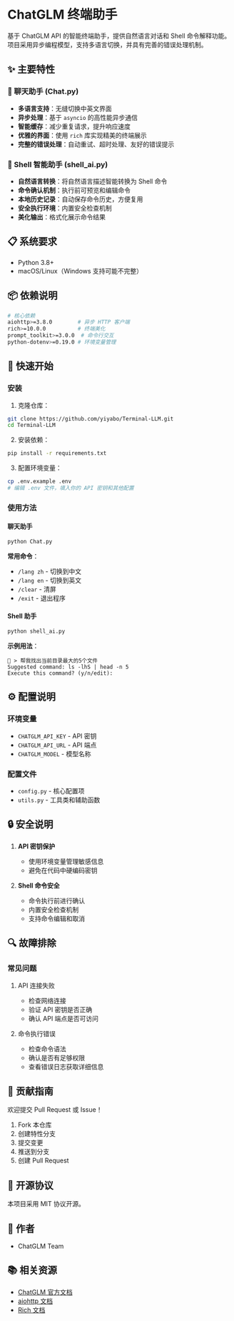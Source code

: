# ChatGLM 终端助手

基于 ChatGLM API 的智能终端助手，提供自然语言对话和 Shell 命令解释功能。项目采用异步编程模型，支持多语言切换，并具有完善的错误处理机制。

## ✨ 主要特性

### 🤖 聊天助手 (Chat.py)
- **多语言支持**：无缝切换中英文界面
- **异步处理**：基于 `asyncio` 的高性能异步通信
- **智能缓存**：减少重复请求，提升响应速度
- **优雅的界面**：使用 `rich` 库实现精美的终端展示
- **完整的错误处理**：自动重试、超时处理、友好的错误提示

### 🐚 Shell 智能助手 (shell_ai.py)
- **自然语言转换**：将自然语言描述智能转换为 Shell 命令
- **命令确认机制**：执行前可预览和编辑命令
- **本地历史记录**：自动保存命令历史，方便复用
- **安全执行环境**：内置安全检查机制
- **美化输出**：格式化展示命令结果

## 📋 系统要求

- Python 3.8+
- macOS/Linux（Windows 支持可能不完整）

## 📦 依赖说明

```bash
# 核心依赖
aiohttp>=3.8.0        # 异步 HTTP 客户端
rich>=10.0.0          # 终端美化
prompt_toolkit>=3.0.0  # 命令行交互
python-dotenv>=0.19.0 # 环境变量管理
```

## 🚀 快速开始

### 安装

1. 克隆仓库：
```bash
git clone https://github.com/yiyabo/Terminal-LLM.git
cd Terminal-LLM
```

2. 安装依赖：
```bash
pip install -r requirements.txt
```

3. 配置环境变量：
```bash
cp .env.example .env
# 编辑 .env 文件，填入你的 API 密钥和其他配置
```

### 使用方法

#### 聊天助手
```bash
python Chat.py
```

**常用命令**：
- `/lang zh` - 切换到中文
- `/lang en` - 切换到英文
- `/clear` - 清屏
- `/exit` - 退出程序

#### Shell 助手
```bash
python shell_ai.py
```

**示例用法**：
```
🤖 > 帮我找出当前目录最大的5个文件
Suggested command: ls -lhS | head -n 5
Execute this command? (y/n/edit):
```

## ⚙️ 配置说明

### 环境变量
- `CHATGLM_API_KEY` - API 密钥
- `CHATGLM_API_URL` - API 端点
- `CHATGLM_MODEL` - 模型名称

### 配置文件
- `config.py` - 核心配置项
- `utils.py` - 工具类和辅助函数

## 🔒 安全说明

1. **API 密钥保护**
   - 使用环境变量管理敏感信息
   - 避免在代码中硬编码密钥

2. **Shell 命令安全**
   - 命令执行前进行确认
   - 内置安全检查机制
   - 支持命令编辑和取消

## 🔍 故障排除

### 常见问题
1. API 连接失败
   - 检查网络连接
   - 验证 API 密钥是否正确
   - 确认 API 端点是否可访问

2. 命令执行错误
   - 检查命令语法
   - 确认是否有足够权限
   - 查看错误日志获取详细信息

## 🤝 贡献指南

欢迎提交 Pull Request 或 Issue！

1. Fork 本仓库
2. 创建特性分支
3. 提交变更
4. 推送到分支
5. 创建 Pull Request

## 📄 开源协议

本项目采用 MIT 协议开源。

## 👥 作者

- ChatGLM Team

## 📚 相关资源

- [ChatGLM 官方文档](https://open.bigmodel.cn/docs/api)
- [aiohttp 文档](https://docs.aiohttp.org/)
- [Rich 文档](https://rich.readthedocs.io/)